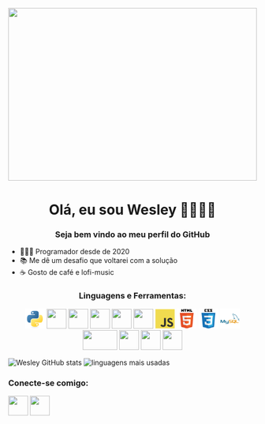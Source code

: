 <p align='center'><img src='https://i.pinimg.com/originals/83/b8/09/83b809857acd41a7bad4935b4734f9fc.gif' width='100%' height='350'></p>
<h1 align='center'>Olá, eu sou Wesley 🖖👨🏾‍💻</h1>
<h3 align='center'>Seja bem vindo ao meu perfil do GitHub</h3>

* 👨🏾‍💻 Programador desde de 2020
* 📚 Me dê um desafio que voltarei com a solução
* ☕ Gosto de café e lofi-music

<h3 align='center'>Linguagens e Ferramentas:</h3>
<p align='center'>
<img src='https://raw.githubusercontent.com/devicons/devicon/master/icons/python/python-original.svg' width='40' height='40'>
<img src='https://camo.githubusercontent.com/537f66454b766b0d56da91225206ebf6d28ecff24d84668d52cf9430e02460fd/68747470733a2f2f63646e2e776f726c64766563746f726c6f676f2e636f6d2f6c6f676f732f646a616e676f2e737667' width='40' height='40'>
<img src='https://raw.githubusercontent.com/detain/svg-logos/780f25886640cef088af994181646db2f6b1a3f8/svg/selenium-logo.svg' width='40' height='40'>
<img src='https://upload.wikimedia.org/wikipedia/commons/thumb/f/fc/Qt_logo_2013.svg/1200px-Qt_logo_2013.svg.png' width='40' height='40'>
<img src='https://upload.wikimedia.org/wikipedia/commons/a/aa/Requests_Python_Logo.png' width='40' height='40'>
<img src='https://cdn-ak.f.st-hatena.com/images/fotolife/m/mitsu3204/20180824/20180824013430.jpg' width='40' height='40'>
<img src='https://raw.githubusercontent.com/devicons/devicon/master/icons/javascript/javascript-original.svg' width='40' height='40'>
<img src='https://raw.githubusercontent.com/devicons/devicon/master/icons/html5/html5-original-wordmark.svg' width='40' height='40'>
<img src='https://raw.githubusercontent.com/devicons/devicon/master/icons/css3/css3-original-wordmark.svg' width='40' height='40'>
<img src='https://raw.githubusercontent.com/devicons/devicon/master/icons/mysql/mysql-original-wordmark.svg' width='40' height='40'>
<img src='https://upload.wikimedia.org/wikipedia/commons/thumb/3/38/SQLite370.svg/1280px-SQLite370.svg.png' width='70' height='40'>
<img src='https://upload.wikimedia.org/wikipedia/commons/thumb/b/b5/DBeaver_logo.svg/1200px-DBeaver_logo.svg.png' width='40' height='40'>
<img src='https://img.mandic.com.br/blog/2015/01/homepage-docker-logo.png' width='40' height='40'>
<img src='https://git-scm.com/images/logos/downloads/Git-Icon-1788C.png' width='40' height='40'>
</p>


![Wesley GitHub stats](https://github-readme-stats.vercel.app/api?username=Wesley-Breno&show_icons=true&theme=midnight-purple)
![linguagens mais usadas](https://github-readme-stats.vercel.app/api/top-langs/?username=Wesley-Breno&layout=compact&theme=midnight-purple)

<h3>Conecte-se comigo:</h3>
<p>
<img src='https://raw.githubusercontent.com/rahuldkjain/github-profile-readme-generator/master/src/images/icons/Social/instagram.svg' width='40' height='40'>
<img src='https://camo.githubusercontent.com/8c244a7a7b8a6e767d241c9a6c5e1b5e13ea693770c52bbc3fe564ba4044a4c9/68747470733a2f2f63646e2d69636f6e732d706e672e666c617469636f6e2e636f6d2f3531322f3137342f3137343835372e706e67' width='40' height='40'>
</p>
